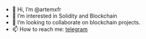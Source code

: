 - 👋 Hi, I’m @artemxfr
- 👀 I’m interested in Solidity and Blockchain
- 💞️ I’m looking to collaborate on blockchain projects.
- 📫 How to reach me: <a href="https://t.me/artemxfr">telegram</a>
